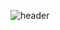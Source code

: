![header](https://user-images.githubusercontent.com/13167954/123552285-e043f080-d74b-11eb-9629-bfd61e73ff28.png)
